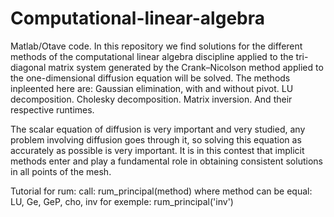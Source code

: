 # Computational-linear-algebra
Matlab/Otave code. In this repository we find solutions for the different methods of the computational linear algebra discipline applied to the tri-diagonal matrix system generated by the Crank–Nicolson method applied to the one-dimensional diffusion equation will be solved. 
The methods inpleented here are: 
Gaussian elimination, with and without pivot. 
LU decomposition. 
Cholesky decomposition. 
Matrix inversion. 
And their respective runtimes.

The scalar equation of diffusion is very important and very studied, any problem involving diffusion goes through it, so solving this equation as accurately as possible is very important. It is in this contest that implicit methods enter and play a fundamental role in obtaining  consistent solutions in all points of the mesh.

Tutorial for rum:
call: rum_principal(method) 
where method can be equal: LU, Ge, GeP, cho, inv for exemple:
rum_principal('inv')
